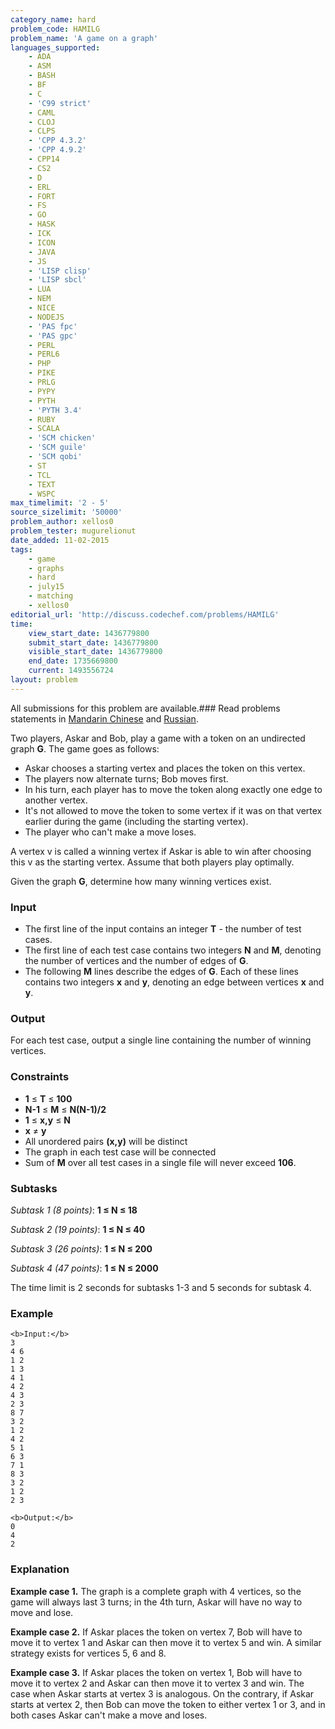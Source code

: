 ```yaml
---
category_name: hard
problem_code: HAMILG
problem_name: 'A game on a graph'
languages_supported:
    - ADA
    - ASM
    - BASH
    - BF
    - C
    - 'C99 strict'
    - CAML
    - CLOJ
    - CLPS
    - 'CPP 4.3.2'
    - 'CPP 4.9.2'
    - CPP14
    - CS2
    - D
    - ERL
    - FORT
    - FS
    - GO
    - HASK
    - ICK
    - ICON
    - JAVA
    - JS
    - 'LISP clisp'
    - 'LISP sbcl'
    - LUA
    - NEM
    - NICE
    - NODEJS
    - 'PAS fpc'
    - 'PAS gpc'
    - PERL
    - PERL6
    - PHP
    - PIKE
    - PRLG
    - PYPY
    - PYTH
    - 'PYTH 3.4'
    - RUBY
    - SCALA
    - 'SCM chicken'
    - 'SCM guile'
    - 'SCM qobi'
    - ST
    - TCL
    - TEXT
    - WSPC
max_timelimit: '2 - 5'
source_sizelimit: '50000'
problem_author: xellos0
problem_tester: mugurelionut
date_added: 11-02-2015
tags:
    - game
    - graphs
    - hard
    - july15
    - matching
    - xellos0
editorial_url: 'http://discuss.codechef.com/problems/HAMILG'
time:
    view_start_date: 1436779800
    submit_start_date: 1436779800
    visible_start_date: 1436779800
    end_date: 1735669800
    current: 1493556724
layout: problem
---
```

All submissions for this problem are available.### Read problems statements in [Mandarin Chinese](/download/translated/JULY15/mandarin/HAMILG.pdf) and [Russian](/download/translated/JULY15/russian/HAMILG.pdf).

Two players, Askar and Bob, play a game with a token on an undirected graph **G**. The game goes as follows:

- Askar chooses a starting vertex and places the token on this vertex.
- The players now alternate turns; Bob moves first.
- In his turn, each player has to move the token along exactly one edge to another vertex.
- It's not allowed to move the token to some vertex if it was on that vertex earlier during the game (including the starting vertex).
- The player who can't make a move loses.

A vertex v is called a winning vertex if Askar is able to win after choosing this v as the starting vertex. Assume that both players play optimally.

Given the graph **G**, determine how many winning vertices exist.

### Input

- The first line of the input contains an integer **T** - the number of test cases.
- The first line of each test case contains two integers **N** and **M**, denoting the number of vertices and the number of edges of **G**.
- The following **M** lines describe the edges of **G**. Each of these lines contains two integers **x** and **y**, denoting an edge between vertices **x** and **y**.

### Output

For each test case, output a single line containing the number of winning vertices.

### Constraints

- **1** ≤ **T** ≤ **100**
- **N-1** ≤ **M** ≤ **N(N-1)/2**
- **1** ≤ **x,y** ≤ **N**
- **x** ≠ **y**
- All unordered pairs **(x,y)** will be distinct
- The graph in each test case will be connected
- Sum of **M** over all test cases in a single file will never exceed **106**.

### Subtasks

_Subtask 1 (8 points)_: **1 ≤ N ≤ 18**

_Subtask 2 (19 points)_: **1 ≤ N ≤ 40**

_Subtask 3 (26 points)_: **1 ≤ N ≤ 200**

_Subtask 4 (47 points)_: **1 ≤ N ≤ 2000**

The time limit is 2 seconds for subtasks 1-3 and 5 seconds for subtask 4.

### Example

 ```
<b>Input:</b>
3
4 6
1 2
1 3
4 1
4 2
4 3
2 3
8 7
3 2
1 2
4 2
5 1
6 3
7 1
8 3
3 2
1 2
2 3

<b>Output:</b>
0
4
2

```
### Explanation

**Example case 1.** The graph is a complete graph with 4 vertices, so the game will always last 3 turns; in the 4th turn, Askar will have no way to move and lose.

**Example case 2.** If Askar places the token on vertex 7, Bob will have to move it to vertex 1 and Askar can then move it to vertex 5 and win. A similar strategy exists for vertices 5, 6 and 8.

**Example case 3.** If Askar places the token on vertex 1, Bob will have to move it to vertex 2 and Askar can then move it to vertex 3 and win. The case when Askar starts at vertex 3 is analogous. On the contrary, if Askar starts at vertex 2, then Bob can move the token to either vertex 1 or 3, and in both cases Askar can't make a move and loses.